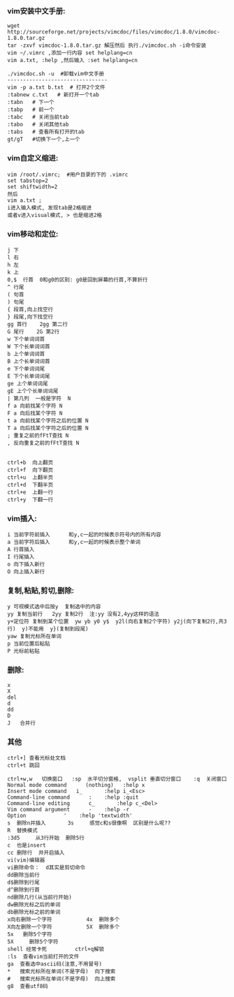 ### vim安装中文手册:  

    wget http://sourceforge.net/projects/vimcdoc/files/vimcdoc/1.8.0/vimcdoc-1.8.0.tar.gz
    tar -zxvf vimcdoc-1.8.0.tar.gz 解压然后 执行./vimcdoc.sh -i命令安装
    vim ~/.vimrc ,添加一行内容 set helplang=cn
    vim a.txt, :help ,然后输入 :set helplang=cn

    ./vimcdoc.sh -u  #卸载vim中文手册
    --------------------------------
    vim -p a.txt b.txt  # 打开2个文件
    :tabnew c.txt   # 新打开一个tab
    :tabn   # 下一个
    :tabp   # 前一个
    :tabc   # 关闭当前tab
    :tabo   # 关闭其他tab
    :tabs   # 查看所有打开的tab
    gt/gT   #切换下一个,上一个

### vim自定义缩进:   

    vim /root/.vimrc;  #用户目录的下的 .vimrc
    set tabstop=2
    set shiftwidth=2
    然后
    vim a.txt ;
    i进入输入模式, 发现tab是2格缩进
    或者v进入visual模式, > 也是缩进2格

### vim移动和定位:  

    j 下
    l 右
    h 左
    k 上
    0,$  行首  0和g0的区别: g0是回到屏幕的行首,不算折行
    ^ 行尾
    ( 句首
    ) 句尾
    { 段首,向上找空行
    } 段尾,向下找空行
    gg 首行    2gg 第二行
    G 尾行    2G 第2行
    w 下个单词词首
    W 下个长单词词首
    b 上个单词词首
    B 上个长单词词首
    e 下个单词词尾
    E 下个长单词词尾
    ge 上个单词词尾
    gE 上个个长单词词尾
    | 第几列  一般是字符  N
    f a 向前找某个字符 N
    F a 向后找某个字符 N
    t a 向前找某个字符之后的位置 N
    T a 向后找某个字符之后的位置 N
    ; 重复之前的fFtT查找 N
    , 反向重复之前的fFtT查找 N


    ctrl+b  向上翻页
    ctrl+f  向下翻页
    ctrl+u  上翻半页
    ctrl+d  下翻半页
    ctrl+e  上翻一行
    ctrl+y  下翻一行

### vim插入:  

    i 当前字符前插入      和y,c一起的时候表示符号内的所有内容
    a 当前字符后插入      和y,c一起的时候表示整个单词
    A 行首插入
    I 行尾插入
    o 向下插入新行
    O 向上插入新行

### 复制,粘贴,剪切,删除:  

    y 可视模式选中后按y  复制选中的内容
    yy 复制当前行   2yy 复制2行  注:yy 没有2,4yy这样的语法
    y+定位符 复制到某个位置  yw yb y0 y$  y2l(向右复制2个字符) y2j(向下复制2行,共3行)  y)不能用  y}(复制到段尾)
    yaw 复制光标所在单词
    p 当前位置后粘贴
    P 光标前粘贴



### 删除:  
    x
    X
    del
    d
    dd
    D
    J   合并行

### 其他  

    ctrl+] 查看光标处文档
    ctrl+t 跳回

    ctrl+w,w   切换窗口   :sp  水平切分窗格,  vsplit 垂直切分窗口    :q  关闭窗口
    Normal mode command      (nothing)   :help x
    Insert mode command	  i_	   :help i_<Esc>
    Command-line command	  :	   :help :quit
    Command-line editing	  c_	   :help c_<Del>
    Vim command argument	  -	   :help -r
    Option			  '	   :help 'textwidth'
    s  删除n并插入       3s     感觉c和s很像啊  区别是什么呢??
    R  替换模式
    :3d5     从3行开始  删除5行
    c  也是insert
    cc 删除行  并开启插入
    vi(vim)编辑器
    vi删除命令：  d其实是剪切命令
    dd删除当前行
    d$删除到行尾
    d^删除到行首
    nd删除几行(从当前行开始)
    dw删除光标之后的单词
    db删除光标之前的单词
    x向右删除一个字符           4x  删除多个
    X向左删除一个字符           5X  删除多个
    5x   删除5个字符
    5X     删除5个字符
    shell 经常卡死         ctrl+q解锁
    :ls  查看vim当前打开的文件
    ga  查看选中ascii码(注意,不用冒号)
    *   搜索光标所在单词(不是字母)  向下搜索
    #   搜索光标所在单词(不是字母)  向上搜索
    g8  查看utf8码
